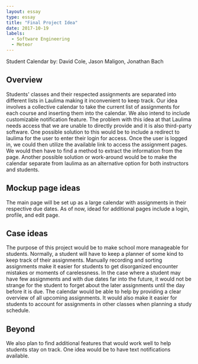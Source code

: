 ```yaml
---
layout: essay
type: essay
title: "Final Project Idea"
date: 2017-10-19
labels:
  - Software Engineering
  - Meteor
---
```

Student Calendar
by: David Cole, Jason Maligon, Jonathan Bach

## Overview
Students' classes and their respected assignments are separated into different lists in Laulima making it inconvenient to keep track. Our idea involves a collective calendar to take the current list of assignments for each course and inserting them into the calendar. We also intend to include customizable notification feature. The problem with this idea at that Laulima needs access that we are unable to directly provide and it is also third-party software. One possible solution to this would be to include a redirect to laulima for the user to enter their login for access. Once the user is logged in, we could then utilize the available link to access the assignment pages. We would then have to find a method to extract the information from the page. Another possible solution or work-around would be to make the calendar separate from laulima as an alternative option for both instructors and students. 

## Mockup page ideas
The main page will be set up as a large calendar with assignments in their respective due dates. As of now, idead for additional pages include a login, profile, and edit page. 

## Case ideas
The purpose of this project would be to make school more manageable for students. Normally, a student will have to keep a planner of some kind to keep track of their assignments. Manually recording and sorting assignments make it easier for students to get disorganized encounter mistakes or moments of carelessness. In the case where a student may have few assignments and with due dates far into the future, it would not be strange for the student to forget about the later assignments until the day before it is due. The calendar would be able to help by providing a clear overview of all upcoming assignments. It would also make it easier for students to account for assignments in other classes when planning a study schedule. 

## Beyond
We also plan to find additional features that would work well to help students stay on track. One idea would be to have text notifications available.  

